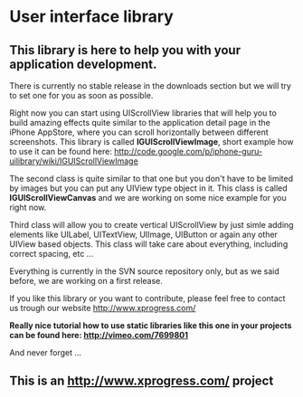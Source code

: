 # User interface library #

## This library is here to help you with your application development. ##

There is currently no stable release in the downloads section but we will try to set one for you as soon as possible.

Right now you can start using UIScrollView libraries that will help you to build amazing effects quite similar to the application detail page in the iPhone AppStore, where you can scroll horizontally between different screenshots. This library is called **IGUIScrollViewImage**, short example how to use it can be found here: http://code.google.com/p/iphone-guru-uilibrary/wiki/IGUIScrollViewImage

The second class is quite similar to that one but you don't have to be limited by images but you can put any UIView type object in it. This class is called **IGUIScrollViewCanvas** and we are working on some nice example for you right now.

Third class will allow you to create vertical UIScrollView by just simle adding elements like UILabel, UITextView, UIImage, UIButton or again any other UIView based objects. This class will take care about everything, including correct spacing, etc ...

Everything is currently in the SVN source repository only, but as we said before, we are working on a first release.

If you like this library or you want to contribute, please feel free to contact us trough our website http://www.xprogress.com/

**Really nice tutorial how to use static libraries like this one in your projects can be found here: http://vimeo.com/7699801**

And never forget ...
## This is an http://www.xprogress.com/ project ##